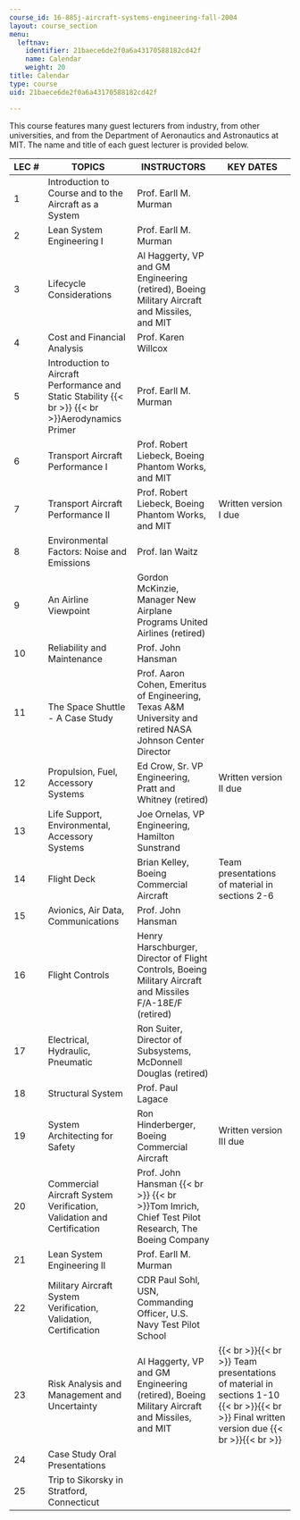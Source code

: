 ```yaml
---
course_id: 16-885j-aircraft-systems-engineering-fall-2004
layout: course_section
menu:
  leftnav:
    identifier: 21baece6de2f0a6a43170588182cd42f
    name: Calendar
    weight: 20
title: Calendar
type: course
uid: 21baece6de2f0a6a43170588182cd42f

---
```


This course features many guest lecturers from industry, from other universities, and from the Department of Aeronautics and Astronautics at MIT. The name and title of each guest lecturer is provided below.

| LEC # | TOPICS | INSTRUCTORS | KEY DATES |
| --- | --- | --- | --- |
| 1 | Introduction to Course and to the Aircraft as a System | Prof. Earll M. Murman |  |
| 2 | Lean System Engineering I | Prof. Earll M. Murman |  |
| 3 | Lifecycle Considerations | Al Haggerty, VP and GM Engineering (retired), Boeing Military Aircraft and Missiles, and MIT |  |
| 4 | Cost and Financial Analysis | Prof. Karen Willcox |  |
| 5 | Introduction to Aircraft Performance and Static Stability  {{< br >}}  {{< br >}}Aerodynamics Primer | Prof. Earll M. Murman |  |
| 6 | Transport Aircraft Performance I | Prof. Robert Liebeck, Boeing Phantom Works, and MIT |  |
| 7 | Transport Aircraft Performance II | Prof. Robert Liebeck, Boeing Phantom Works, and MIT | Written version I due |
| 8 | Environmental Factors: Noise and Emissions | Prof. Ian Waitz |  |
| 9 | An Airline Viewpoint | Gordon McKinzie, Manager New Airplane Programs United Airlines (retired) |  |
| 10 | Reliability and Maintenance | Prof. John Hansman |  |
| 11 | The Space Shuttle - A Case Study | Prof. Aaron Cohen, Emeritus of Engineering, Texas A&M University and retired NASA Johnson Center Director |  |
| 12 | Propulsion, Fuel, Accessory Systems | Ed Crow, Sr. VP Engineering, Pratt and Whitney (retired) | Written version II due |
| 13 | Life Support, Environmental, Accessory Systems | Joe Ornelas, VP Engineering, Hamilton Sunstrand |  |
| 14 | Flight Deck | Brian Kelley, Boeing Commercial Aircraft | Team presentations of material in sections 2-6 |
| 15 | Avionics, Air Data, Communications | Prof. John Hansman |  |
| 16 | Flight Controls | Henry Harschburger, Director of Flight Controls, Boeing Military Aircraft and Missiles F/A-18E/F (retired) |  |
| 17 | Electrical, Hydraulic, Pneumatic | Ron Suiter, Director of Subsystems, McDonnell Douglas (retired) |  |
| 18 | Structural System | Prof. Paul Lagace |  |
| 19 | System Architecting for Safety | Ron Hinderberger, Boeing Commercial Aircraft | Written version III due |
| 20 | Commercial Aircraft System Verification, Validation and Certification | Prof. John Hansman  {{< br >}}  {{< br >}}Tom Imrich, Chief Test Pilot Research, The Boeing Company |  |
| 21 | Lean System Engineering II | Prof. Earll M. Murman |  |
| 22 | Military Aircraft System Verification, Validation, Certification | CDR Paul Sohl, USN, Commanding Officer, U.S. Navy Test Pilot School |  |
| 23 | Risk Analysis and Management and Uncertainty | Al Haggerty, VP and GM Engineering (retired), Boeing Military Aircraft and Missiles, and MIT |  {{< br >}}{{< br >}} Team presentations of material in sections 1-10 {{< br >}}{{< br >}} Final written version due {{< br >}}{{< br >}}  |
| 24 | Case Study Oral Presentations |  |  |
| 25 | Trip to Sikorsky in Stratford, Connecticut |  |